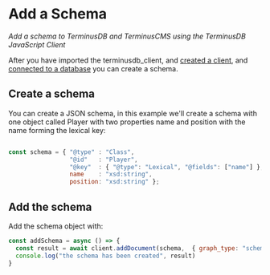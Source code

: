 # Add a Schema

*Add a schema to TerminusDB and TerminusCMS using the TerminusDB JavaScript Client*

After you have imported the terminusdb_client, and [created a client](./connect-to-javascript-client.md), and [connected to a database](./connect-to-a-database.md) you can create a schema.

## Create a schema

You can create a JSON schema, in this example we'll create a schema with one object called Player with two properties name and position with the name forming the lexical key:

```js

const schema = { "@type" : "Class",
                 "@id"   : "Player",
                 "@key"  : { "@type": "Lexical", "@fields": ["name"] },
                 name    : "xsd:string",
                 position: "xsd:string" };
```

## Add the schema
Add the schema object with:

```js
const addSchema = async () => {
  const result = await client.addDocument(schema,  { graph_type: "schema" });
  console.log("the schema has been created", result)
}
```
